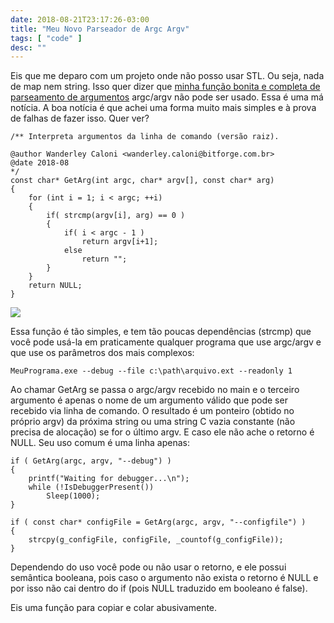```yaml
---
date: 2018-08-21T23:17:26-03:00
title: "Meu Novo Parseador de Argc Argv"
tags: [ "code" ]
desc: ""
---
```

Eis que me deparo com um projeto onde não posso usar STL. Ou seja, nada de map nem string. Isso quer dizer que [minha função bonita e completa de parseamento de argumentos](/como-parsear-argc-argv-para-um-map-stl) argc/argv não pode ser usado. Essa é uma má notícia. A boa notícia é que achei uma forma muito mais simples e à prova de falhas de fazer isso. Quer ver?

```
/** Interpreta argumentos da linha de comando (versão raiz).

@author Wanderley Caloni <wanderley.caloni@bitforge.com.br>
@date 2018-08
*/
const char* GetArg(int argc, char* argv[], const char* arg)
{
    for (int i = 1; i < argc; ++i)
    {
        if( strcmp(argv[i], arg) == 0 )
        {
            if( i < argc - 1 )
                return argv[i+1];
            else
                return "";
        }
    }
    return NULL;
}
```

![](/images/asi80x3.png)

Essa função é tão simples, e tem tão poucas dependências (strcmp) que você pode usá-la em praticamente qualquer programa que use argc/argv e que use os parâmetros dos mais complexos:

```
MeuPrograma.exe --debug --file c:\path\arquivo.ext --readonly 1
```

Ao chamar GetArg se passa o argc/argv recebido no main e o terceiro argumento é apenas o nome de um argumento válido que pode ser recebido via linha de comando. O resultado é um ponteiro (obtido no próprio argv) da próxima string ou uma string C vazia constante (não precisa de alocação) se for o último argv. E caso ele não ache o retorno é NULL. Seu uso comum é uma linha apenas:

```
if ( GetArg(argc, argv, "--debug") )
{
    printf("Waiting for debugger...\n");
    while (!IsDebuggerPresent())
        Sleep(1000);
}
```

```
if ( const char* configFile = GetArg(argc, argv, "--configfile") )
{
    strcpy(g_configFile, configFile, _countof(g_configFile));
}
```

Dependendo do uso você pode ou não usar o retorno, e ele possui semântica booleana, pois caso o argumento não exista o retorno é NULL e por isso não cai dentro do if (pois NULL traduzido em booleano é false).

Eis uma função para copiar e colar abusivamente.
